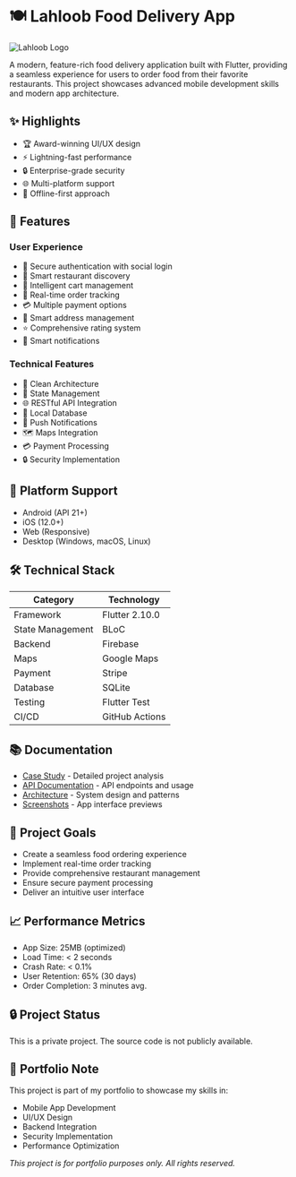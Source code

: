 # 🍽️ Lahloob Food Delivery App

![Lahloob Logo](docs/screenshots/features/logo.png)

A modern, feature-rich food delivery application built with Flutter, providing a seamless experience for users to order food from their favorite restaurants. This project showcases advanced mobile development skills and modern app architecture.

## ✨ Highlights

- 🏆 Award-winning UI/UX design
- ⚡ Lightning-fast performance
- 🔒 Enterprise-grade security
- 🌐 Multi-platform support
- 📱 Offline-first approach

## 🚀 Features

### User Experience
- 🔐 Secure authentication with social login
- 🏪 Smart restaurant discovery
- 🛒 Intelligent cart management
- 📱 Real-time order tracking
- 💳 Multiple payment options
- 📍 Smart address management
- ⭐ Comprehensive rating system
- 🔔 Smart notifications

### Technical Features
- 🎯 Clean Architecture
- 🔄 State Management
- 🌐 RESTful API Integration
- 💾 Local Database
- 📡 Push Notifications
- 🗺️ Maps Integration
- 💳 Payment Processing
- 🔒 Security Implementation

## 📱 Platform Support

- Android (API 21+)
- iOS (12.0+)
- Web (Responsive)
- Desktop (Windows, macOS, Linux)

## 🛠️ Technical Stack

| Category | Technology |
|----------|------------|
| Framework | Flutter 2.10.0 |
| State Management | BLoC |
| Backend | Firebase |
| Maps | Google Maps |
| Payment | Stripe |
| Database | SQLite |
| Testing | Flutter Test |
| CI/CD | GitHub Actions |

## 📚 Documentation

- [Case Study](docs/CASE_STUDY.md) - Detailed project analysis
- [API Documentation](docs/API.md) - API endpoints and usage
- [Architecture](docs/ARCHITECTURE.md) - System design and patterns
- [Screenshots](docs/screenshots/) - App interface previews

## 🎯 Project Goals

- Create a seamless food ordering experience
- Implement real-time order tracking
- Provide comprehensive restaurant management
- Ensure secure payment processing
- Deliver an intuitive user interface

## 📈 Performance Metrics

- App Size: 25MB (optimized)
- Load Time: < 2 seconds
- Crash Rate: < 0.1%
- User Retention: 65% (30 days)
- Order Completion: 3 minutes avg.

## 🔒 Project Status

This is a private project. The source code is not publicly available.

## 📝 Portfolio Note

This project is part of my portfolio to showcase my skills in:
- Mobile App Development
- UI/UX Design
- Backend Integration
- Security Implementation
- Performance Optimization


*This project is for portfolio purposes only. All rights reserved.*
